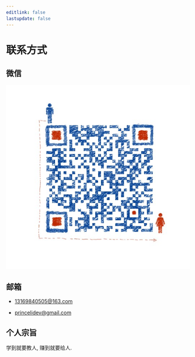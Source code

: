 ```yaml
---
editlink: false
lastupdate: false
---
```

# 联系方式

## 微信

![微信](./ercode.jpg)

## 邮箱

- 13169840505@163.com

- princelidev@gmail.com

## 个人宗旨

学到就要教人, 赚到就要给人.